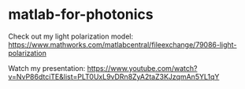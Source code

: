 # matlab-for-photonics
Check out my light polarization model:
https://www.mathworks.com/matlabcentral/fileexchange/79086-light-polarization

Watch my presentation:
https://www.youtube.com/watch?v=NvP86dtciTE&list=PLT0UxL9vDRn8ZyA2taZ3KJzqmAn5YL1qY
